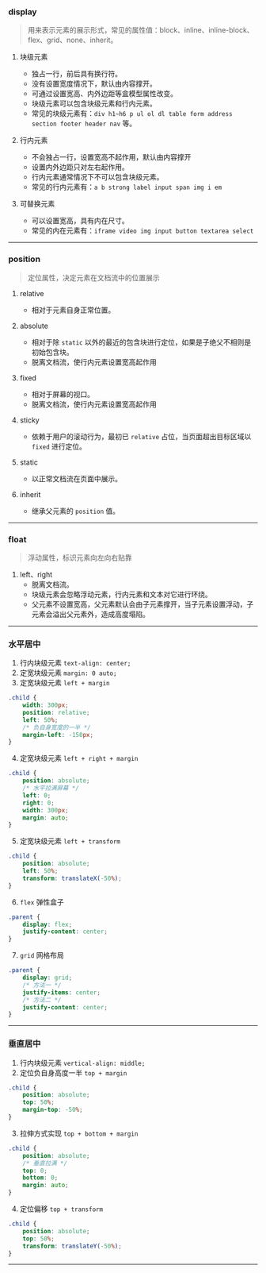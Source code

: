 ### display

> 用来表示元素的展示形式，常见的属性值：block、inline、inline-block、flex、grid、none、inherit。

1. 块级元素
    - 独占一行，前后具有换行符。
    - 没有设置宽度情况下，默认由内容撑开。
    - 可通过设置宽高、内外边距等盒模型属性改变。
    - 块级元素可以包含块级元素和行内元素。
    - 常见的块级元素有：`div h1~h6 p ul ol dl table form address section footer header nav` 等。

2. 行内元素
    - 不会独占一行，设置宽高不起作用，默认由内容撑开
    - 设置内外边距只对左右起作用。
    - 行内元素通常情况下不可以包含块级元素。
    - 常见的行内元素有：`a b strong label input span img i em`

3. 可替换元素
    - 可以设置宽高，具有内在尺寸。
    - 常见的内在元素有：`iframe video img input button textarea select`

---

### position

> 定位属性，决定元素在文档流中的位置展示

1. relative
    - 相对于元素自身正常位置。

2. absolute
    - 相对于除 `static` 以外的最近的包含块进行定位，如果是子绝父不相则是初始包含块。
    - 脱离文档流，使行内元素设置宽高起作用

3. fixed
    - 相对于屏幕的视口。
    - 脱离文档流，使行内元素设置宽高起作用

4. sticky
    - 依赖于用户的滚动行为，最初已 `relative` 占位，当页面超出目标区域以 `fixed` 进行定位。

5. static
    - 以正常文档流在页面中展示。

6. inherit
    - 继承父元素的 `position` 值。

---

### float

> 浮动属性，标识元素向左向右贴靠

1. left、right
    - 脱离文档流。
    - 块级元素会忽略浮动元素，行内元素和文本对它进行环绕。
    - 父元素不设置宽高，父元素默认会由子元素撑开，当子元素设置浮动，子元素会溢出父元素外，造成高度塌陷。

---

### 水平居中

1. 行内块级元素 `text-align: center;`
2. 定宽块级元素 `margin: 0 auto;`
3. 定宽块级元素 `left + margin`

```css
.child {
    width: 300px;
    position: relative;
    left: 50%;
    /* 负自身宽度的一半 */
    margin-left: -150px;
}
```

4. 定宽块级元素 `left + right + margin`

```css
.child {
    position: absolute;
    /* 水平拉满屏幕 */
    left: 0;
    right: 0;
    width: 300px;
    margin: auto;
}
```

5. 定宽块级元素 `left + transform`

```css
.child {
    position: absolute;
    left: 50%;
    transform: translateX(-50%);
}
```

6. `flex` 弹性盒子

```css
.parent {
    display: flex;
    justify-content: center;
}
```

7. `grid` 网格布局

```css
.parent {
    display: grid;
    /* 方法一 */
    justify-items: center;
    /* 方法二 */
    justify-content: center;
}
```

---

### 垂直居中

1. 行内块级元素 `vertical-align: middle;`
2. 定位负自身高度一半 `top + margin`

```css
.child {
    position: absolute;
    top: 50%;
    margin-top: -50%;
}
```

3. 拉伸方式实现 `top + bottom + margin`

```css
.child {
    position: absolute;
    /* 垂直拉满 */
    top: 0;
    bottom: 0;
    margin: auto;
}
```

4. 定位偏移 `top + transform`

```css
.child {
    position: absolute;
    top: 50%;
    transform: translateY(-50%);
}
```

---

